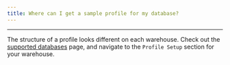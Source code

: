 ```yaml
---
title: Where can I get a sample profile for my database?
---
```

---
The structure of a profile looks different on each warehouse. Check out the
[supported databases](https://docs.getdbt.com/docs/supported-databases) page,
and navigate to the `Profile Setup` section for your warehouse.
